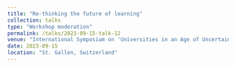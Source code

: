 ```yaml
---
title: "Re-thinking the future of learning"
collection: talks
type: "Workshop moderation"
permalink: /talks/2023-09-15-talk-12
venue: "International Symposium on 'Universities in an Age of Uncertainty'"
date: 2023-09-15
location: "St. Gallen, Switzerland"
---
```


